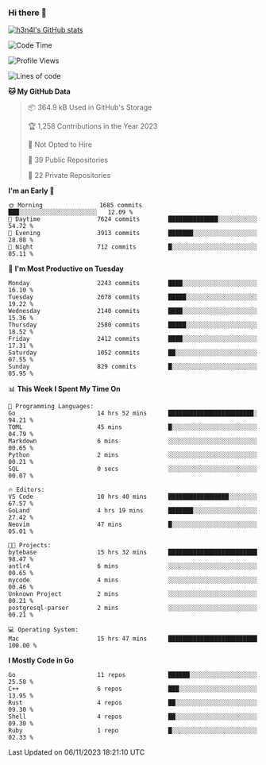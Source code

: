 ### Hi there 👋

[![h3n4l's GitHub stats](https://github-readme-stats.vercel.app/api?username=h3n4l&count_private=true&show_icons=true&theme=radical)](https://github.com/h3n4l/github-readme-stats)

<!--START_SECTION:waka-->
![Code Time](http://img.shields.io/badge/Code%20Time-1%2C677%20hrs%2044%20mins-blue)

![Profile Views](http://img.shields.io/badge/Profile%20Views-0-blue)

![Lines of code](https://img.shields.io/badge/From%20Hello%20World%20I%27ve%20Written-3.7%20million%20lines%20of%20code-blue)

**🐱 My GitHub Data** 

> 📦 364.9 kB Used in GitHub's Storage 
 > 
> 🏆 1,258 Contributions in the Year 2023
 > 
> 🚫 Not Opted to Hire
 > 
> 📜 39 Public Repositories 
 > 
> 🔑 22 Private Repositories 
 > 
**I'm an Early 🐤** 

```text
🌞 Morning                1685 commits        ███░░░░░░░░░░░░░░░░░░░░░░   12.09 % 
🌆 Daytime                7624 commits        ██████████████░░░░░░░░░░░   54.72 % 
🌃 Evening                3913 commits        ███████░░░░░░░░░░░░░░░░░░   28.08 % 
🌙 Night                  712 commits         █░░░░░░░░░░░░░░░░░░░░░░░░   05.11 % 
```
📅 **I'm Most Productive on Tuesday** 

```text
Monday                   2243 commits        ████░░░░░░░░░░░░░░░░░░░░░   16.10 % 
Tuesday                  2678 commits        █████░░░░░░░░░░░░░░░░░░░░   19.22 % 
Wednesday                2140 commits        ████░░░░░░░░░░░░░░░░░░░░░   15.36 % 
Thursday                 2580 commits        █████░░░░░░░░░░░░░░░░░░░░   18.52 % 
Friday                   2412 commits        ████░░░░░░░░░░░░░░░░░░░░░   17.31 % 
Saturday                 1052 commits        ██░░░░░░░░░░░░░░░░░░░░░░░   07.55 % 
Sunday                   829 commits         █░░░░░░░░░░░░░░░░░░░░░░░░   05.95 % 
```


📊 **This Week I Spent My Time On** 

```text
💬 Programming Languages: 
Go                       14 hrs 52 mins      ████████████████████████░   94.21 % 
TOML                     45 mins             █░░░░░░░░░░░░░░░░░░░░░░░░   04.79 % 
Markdown                 6 mins              ░░░░░░░░░░░░░░░░░░░░░░░░░   00.65 % 
Python                   2 mins              ░░░░░░░░░░░░░░░░░░░░░░░░░   00.21 % 
SQL                      0 secs              ░░░░░░░░░░░░░░░░░░░░░░░░░   00.07 % 

🔥 Editors: 
VS Code                  10 hrs 40 mins      █████████████████░░░░░░░░   67.57 % 
GoLand                   4 hrs 19 mins       ███████░░░░░░░░░░░░░░░░░░   27.42 % 
Neovim                   47 mins             █░░░░░░░░░░░░░░░░░░░░░░░░   05.01 % 

🐱‍💻 Projects: 
bytebase                 15 hrs 32 mins      █████████████████████████   98.47 % 
antlr4                   6 mins              ░░░░░░░░░░░░░░░░░░░░░░░░░   00.65 % 
mycode                   4 mins              ░░░░░░░░░░░░░░░░░░░░░░░░░   00.46 % 
Unknown Project          2 mins              ░░░░░░░░░░░░░░░░░░░░░░░░░   00.21 % 
postgresql-parser        2 mins              ░░░░░░░░░░░░░░░░░░░░░░░░░   00.21 % 

💻 Operating System: 
Mac                      15 hrs 47 mins      █████████████████████████   100.00 % 
```

**I Mostly Code in Go** 

```text
Go                       11 repos            ██████░░░░░░░░░░░░░░░░░░░   25.58 % 
C++                      6 repos             ███░░░░░░░░░░░░░░░░░░░░░░   13.95 % 
Rust                     4 repos             ██░░░░░░░░░░░░░░░░░░░░░░░   09.30 % 
Shell                    4 repos             ██░░░░░░░░░░░░░░░░░░░░░░░   09.30 % 
Ruby                     1 repo              █░░░░░░░░░░░░░░░░░░░░░░░░   02.33 % 
```




 Last Updated on 06/11/2023 18:21:10 UTC
<!--END_SECTION:waka-->

